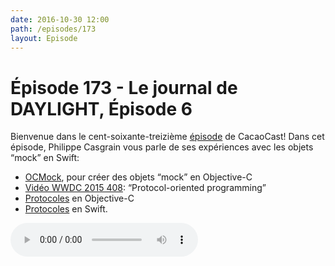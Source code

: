 ```yaml
---
date: 2016-10-30 12:00
path: /episodes/173
layout: Episode
---
```

# Épisode 173 - Le journal de DAYLIGHT, Épisode 6
<p>Bienvenue dans le cent-soixante-treizième <a href="https://archive.org/download/cacaocast/cacaocast_173_daylight_06.mp3">épisode</a> de CacaoCast! Dans cet épisode, Philippe Casgrain vous parle de ses expériences avec les objets “mock” en Swift:</p><ul><li><a href="http://ocmock.org">OCMock</a>, pour créer des objets “mock” en Objective-C<br/></li><li><a href="https://developer.apple.com/videos/play/wwdc2015/408/">Vidéo WWDC 2015 408</a>: “Protocol-oriented programming”</li><li><a href="https://developer.apple.com/library/content/documentation/Cocoa/Conceptual/ProgrammingWithObjectiveC/WorkingwithProtocols/WorkingwithProtocols.html">Protocoles</a> en Objective-C</li><li><a href="https://developer.apple.com/library/content/documentation/Swift/Conceptual/Swift_Programming_Language/Protocols.html">Protocoles</a> en Swift.<br/></li></ul>
<p><audio controls><source src="https://archive.org/download/cacaocast/cacaocast_173_daylight_06.mp3" type="audio/mpeg"><source src="https://archive.org/download/cacaocast/cacaocast_173_daylight_06.mp3" type="audio/mp4">Votre navigateur ne supporte pas l'élément audio / Your browser does not support the audio element.</audio></p>

